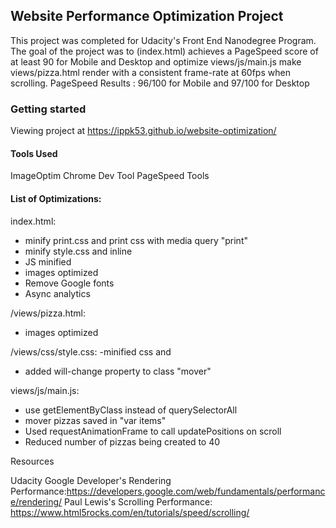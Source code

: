 ## Website Performance Optimization Project

This project was completed for Udacity's Front End Nanodegree Program. The goal of the project was to (index.html) achieves a PageSpeed score of at least 90 for Mobile and Desktop and optimize views/js/main.js make views/pizza.html render with a consistent frame-rate at 60fps when scrolling.
PageSpeed Results : 96/100 for Mobile and 97/100 for Desktop
### Getting started
Viewing project at https://ippk53.github.io/website-optimization/

#### Tools Used
ImageOptim
Chrome Dev Tool
PageSpeed Tools

#### List of Optimizations:
index.html:
- minify print.css and print css with media query "print"
- minify style.css and inline
- JS minified
- images optimized
- Remove Google fonts
- Async analytics

/views/pizza.html:
- images optimized

/views/css/style.css:
-minified css and
- added will-change property to class "mover"

views/js/main.js:
- use getElementByClass instead of querySelectorAll
- mover pizzas saved in "var items"
- Used requestAnimationFrame to call updatePositions on scroll
- Reduced number of pizzas being created to 40

Resources

Udacity
Google Developer's Rendering Performance:https://developers.google.com/web/fundamentals/performance/rendering/
Paul Lewis's Scrolling Performance: https://www.html5rocks.com/en/tutorials/speed/scrolling/